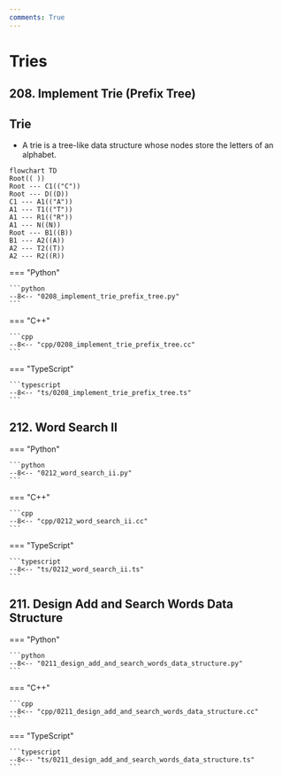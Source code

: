 ```yaml
---
comments: True
---
```


# Tries

## 208. Implement Trie (Prefix Tree)

## Trie

-   A trie is a tree-like data structure whose nodes store the letters of an alphabet.

```mermaid
flowchart TD
Root(( ))
Root --- C1(("C"))
Root --- D((D))
C1 --- A1(("A"))
A1 --- T1(("T"))
A1 --- R1(("R"))
A1 --- N((N))
Root --- B1((B))
B1 --- A2((A))
A2 --- T2((T))
A2 --- R2((R))
```

=== "Python"

    ```python
    --8<-- "0208_implement_trie_prefix_tree.py"
    ```

=== "C++"

    ```cpp
    --8<-- "cpp/0208_implement_trie_prefix_tree.cc"
    ```

=== "TypeScript"

    ```typescript
    --8<-- "ts/0208_implement_trie_prefix_tree.ts"
    ```

## 212. Word Search II

=== "Python"

    ```python
    --8<-- "0212_word_search_ii.py"
    ```

=== "C++"

    ```cpp
    --8<-- "cpp/0212_word_search_ii.cc"
    ```

=== "TypeScript"

    ```typescript
    --8<-- "ts/0212_word_search_ii.ts"
    ```

## 211. Design Add and Search Words Data Structure

=== "Python"

    ```python
    --8<-- "0211_design_add_and_search_words_data_structure.py"
    ```

=== "C++"

    ```cpp
    --8<-- "cpp/0211_design_add_and_search_words_data_structure.cc"
    ```

=== "TypeScript"

    ```typescript
    --8<-- "ts/0211_design_add_and_search_words_data_structure.ts"
    ```
